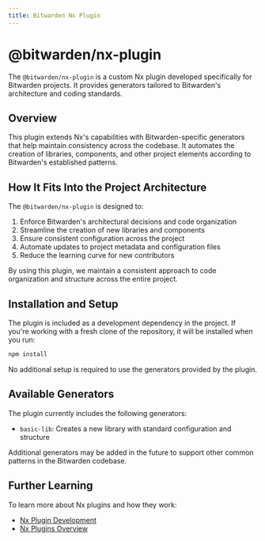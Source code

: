 ```yaml
---
title: Bitwarden Nx Plugin
---
```


# @bitwarden/nx-plugin

The `@bitwarden/nx-plugin` is a custom Nx plugin developed specifically for Bitwarden projects. It
provides generators tailored to Bitwarden's architecture and coding standards.

## Overview

This plugin extends Nx's capabilities with Bitwarden-specific generators that help maintain
consistency across the codebase. It automates the creation of libraries, components, and other
project elements according to Bitwarden's established patterns.

## How It Fits Into the Project Architecture

The `@bitwarden/nx-plugin` is designed to:

1. Enforce Bitwarden's architectural decisions and code organization
2. Streamline the creation of new libraries and components
3. Ensure consistent configuration across the project
4. Automate updates to project metadata and configuration files
5. Reduce the learning curve for new contributors

By using this plugin, we maintain a consistent approach to code organization and structure across
the entire project.

## Installation and Setup

The plugin is included as a development dependency in the project. If you're working with a fresh
clone of the repository, it will be installed when you run:

```bash
npm install
```

No additional setup is required to use the generators provided by the plugin.

## Available Generators

The plugin currently includes the following generators:

- `basic-lib`: Creates a new library with standard configuration and structure

Additional generators may be added in the future to support other common patterns in the Bitwarden
codebase.

## Further Learning

To learn more about Nx plugins and how they work:

- [Nx Plugin Development](https://nx.dev/extending-nx/creating-nx-plugins)
- [Nx Plugins Overview](https://nx.dev/extending-nx/intro)
